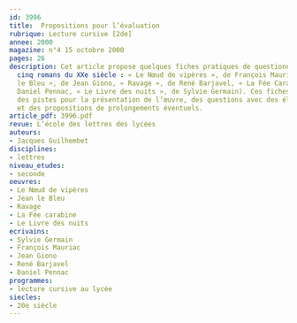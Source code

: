 ```yaml
---
id: 3996
title:  Propositions pour l’évaluation
rubrique: Lecture cursive [2de]
annee: 2000
magazine: n°4 15 octobre 2000
pages: 26
description: Cet article propose quelques fiches pratiques de questionnaires sur
  cinq romans du XXe siècle : « Le Nœud de vipères », de François Mauriac, « Jean
  le Bleu », de Jean Giono, « Ravage », de René Barjavel, « La Fée Carabine », de
  Daniel Pennac, « Le Livre des nuits », de Sylvie Germain). Ces fiches comprennent
  des pistes pour la présentation de l’œuvre, des questions avec des éléments de réponse
  et des propositions de prolongements éventuels.
article_pdf: 3996.pdf
revue: L’école des lettres des lycées
auteurs:
- Jacques Guilhembet
disciplines:
- lettres
niveau_etudes:
- seconde
oeuvres:
- Le Nœud de vipères
- Jean le Bleu
- Ravage
- La Fée carabine
- Le Livre des nuits
ecrivains:
- Sylvie Germain
- François Mauriac
- Jean Giono
- René Barjavel
- Daniel Pennac
programmes:
- lecture cursive au lycée
siecles:
- 20e siècle
---
```

